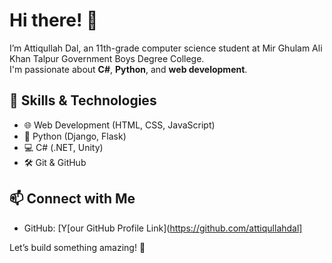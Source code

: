 # Hi there! 👋  
I’m Attiqullah Dal, an 11th-grade computer science student at Mir Ghulam Ali Khan Talpur Government Boys Degree College.  
I'm passionate about **C#**, **Python**, and **web development**.  

## 🔧 Skills & Technologies  
- 🌐 Web Development (HTML, CSS, JavaScript)  
- 🐍 Python (Django, Flask)  
- 💻 C# (.NET, Unity)  
- 🛠 Git & GitHub  

## 📫 Connect with Me  
- GitHub: [Y[our GitHub Profile Link](https://github.com/attiqullahdal]  

Let’s build something amazing! 🚀  
